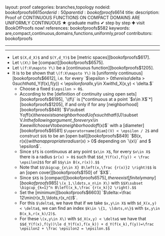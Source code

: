 layout: proof
categories: branches,topology
nodeid: bookofproofs$6615
orderid: 50
parentid: bookofproofs$6614
title: 
description:  Proof of CONTINUOUS FUNCTIONS ON COMPACT DOMAINS ARE UNIFORMLY CONTINUOUS &#9733; graduate maths &#10004; step by step &#10010; visit BookOfProofs now!
references: bookofproofs$582
keywords: are,compact,continuous,domains,functions,uniformly,proof
contributors: bookofproofs

---


---

* Let `$(X,d_X)$` and `$(Y,d_Y)$` be [metric spaces][bookofproofs$617].
* Let `\(X\)` be [compact][bookofproofs$6575].
* Let `\(f:X\mapsto Y\)` be a [continuous function][bookofproofs$1205].
* It is to be shown that `\(f:X\mapsto Y\)` is [uniformly continuous][bookofproofs$6612], i.e. for every `$\epsilon > 0$` there is a `$\delta > 0$` such that `$d_Y(f(x),f(y)) < \epsilon$` for all `$x,y\in X$` with `$d_X(x,y) < \delta.$`
   * Choose a fixed `$\epsilon > 0$`.
   * According to the [definition of continuity using open sets][bookofproofs$6195], `\(f\)` is [*continuous at a point `$x\in X$`*][bookofproofs$1205], if and only if for any [neighborhood][bookofproofs$849] `$V\subset Y$` of `$f(x)$` there exists a neighborhood `$U$` of `$x$` such that `$f(U)\subset V.$` In the following argument, for every `$x\in X$` we will choose `$V$` to be a neighborhood of `$f(x)$` with a [diameter][bookofproofs$6581] `$\operatorname{diam}(V) < \epsilon / 2$` and construct `$U$` to be an [open ball][bookofproofs$849] `$B(x, r(x))$` with an appropriate radius  `$r(x) > 0$` depending on `\(x\)` and  `$ \epsilon$`.
   * Since `$f$` is continuous at any point `$x\in X$`, for every `$x\in X$` there is a radius `$r(x) > 0$` such that `$$d_Y(f(x),f(y)) < \frac \epsilon2$$` for all `$$y\in B(x,r(x)).$$`
   * Note that `$$\bigcup_{x\in X} B\left(x,\frac {r(x)}2 \right)$$` is an [open cover][bookofproofs$150] of `$X$`.
   * Since `$X$` is [compact][bookofproofs$6575], there exist [finitely many][bookofproofs$985] `\(x_1,\ldots,x_n\in X\)` with `$$X\subset \bigcup_{k=1}^n B\left(x_k,\frac {r(x_k)}2 \right).$$`
   * Set the [minimum][bookofproofs$6603] `$\delta:=\frac 12\min(r(x_1),\ldots,r(x_n))$`.
   * For this `$\delta$`, we have that if we take `$x,y\in X$` with `$d_X(x,y) < \delta$`, we can find an index `$k\in \{1, \ldots,n\}$` with `$x,y\in B(x_k,r(x_k)/2)$`.
   * For these `\(x,y\in X\)` with `$d_X(x,y) < \delta$` we have that `$$d_Y(f(x),f(y))\le d_Y(f(x),f(x_k)) + d_Y(f(x_k),f(y))=\frac \epsilon2 + \frac \epsilon2 = \epsilon.$$`
